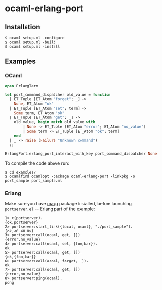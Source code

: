 ocaml-erlang-port
=================

Installation
------------

    $ ocaml setup.ml -configure
    $ ocaml setup.ml -build
    $ ocaml setup.ml -install


Examples
--------

### OCaml

```ocaml
open ErlangTerm

let port_command_dispatcher old_value = function
  | ET_Tuple [ET_Atom "forget"; _] ->
    None, ET_Atom "ok"
  | ET_Tuple [ET_Atom "set"; term] ->
    Some term, ET_Atom "ok"
  | ET_Tuple [ET_Atom "get"; _] ->
    old_value, begin match old_value with
        | None -> ET_Tuple [ET_Atom "error"; ET_Atom "no_value"]
        | Some term -> ET_Tuple [ET_Atom "ok"; term]
    end
  | _ -> raise (Failure "Unknown command")
  ;;

ErlangPort.erlang_port_interact_with_key port_command_dispatcher None
```

To compile the code above run:

    $ cd examples/
    $ ocamlfind ocamlopt -package ocaml-erlang-port -linkpkg -o port_sample port_sample.ml

### Erlang

Make sure you have [mavg](https://github.com/EchoTeam/mavg) package installed,
before launching `portserver.el` -- Erlang part of the example:

	1> c(portserver).
	{ok,portserver}
	2> portserver:start_link({local, ocaml}, "./port_sample").
	{ok,<0.40.0>}
	3> portserver:call(ocaml, get, []).
	{error,no_value}
	4> portserver:call(ocaml, set, {foo,bar}).
	ok
	5> portserver:call(ocaml, get, []).
	{ok,{foo,bar}}
	6> portserver:call(ocaml, forget, []).
	ok
	7> portserver:call(ocaml, get, []).
	{error,no_value}
	8> portserver:ping(ocaml).
	pong
